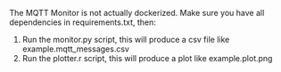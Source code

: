 The MQTT Monitor is not actually dockerized. Make sure you have all dependencies in requirements.txt, then:
1. Run the monitor.py script, this will produce a csv file like example.mqtt_messages.csv
2. Run the plotter.r script, this will produce a plot like example.plot.png
